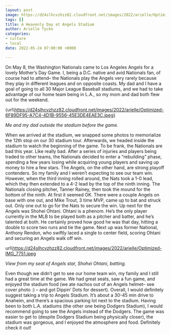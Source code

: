 ```yaml
---
layout: post
image: https://d24slhcvzhzz82.cloudfront.net/images/2022/arielle/Optimized-helmet.jpg
tags: []
title: A Heavenly Day at Angels Stadium
author: Arielle Tycko
categories:
- culture
- local
date: 2022-05-24 07:00:00 +0000

---
```

On May 8, the Washington Nationals came to Los Angeles Angels for a lovely Mother’s Day Game. I, being a D.C. native and avid Nationals fan, of course had to attend– the Nationals play the Angels very rarely because they play in different leagues and on opposite coasts. My dad and I have a goal of going to all 30 Major League Baseball stadiums, and we had to take advantage of our home team being in L.A., so my mom and dad both flew out for the weekend.

{url\\https://d24slhcvzhzz82.cloudfront.net/images/2022/arielle/Optimized-6F89DF95-A7C4-4D1B-9556-45E3DE4EAE3C.jpeg}

_Me and my dad outside the stadium before the game._

When we arrived at the stadium, we snapped some photos to memorialize the 12th stop on our 30 stadium tour. Afterwards, we headed inside the stadium to watch the beginning of the game. To be frank, the Nationals are bad this year. Like really bad. After a series of injuries and players being traded to other teams, the Nationals decided to enter a “rebuilding” phase, spending a few years losing while acquiring young players and saving up money to hire a few stars. The Angels, on the other hand, are strong playoff contenders. So my family and I weren’t expecting to see our team win. However, when the third inning rolled around, the Nats took a 1-0 lead, which they then extended to a 4-2 lead by the top of the ninth inning. The Nationals closing pitcher, Tanner Rainey, then took the mound for the bottom of the ninth. At first it seemed OK. There were a couple Angels on base with one out, and Mike Trout, 3 time MVP, came up to bat and struck out. Only one out to go for the Nats to secure the win. Up next for the Angels was Shohei Ohtani. Ohtani is a phenom. He’s the only player currently in the MLB to be played both as a pitcher and batter, and he’s talented at both. He certainly proved how good he was that day, hitting a double to score two runs and tie the game. Next up was former National, Anthony Rendon, who swiftly laced a single to center field, scoring Ohtani and securing an Angels walk off win.

url\\https://d24slhcvzhzz82.cloudfront.net/images/2022/arielle/Optimized-IMG_7751.jpeg

_View from my seat of Angels star, Shohei Ohtani, batting._

Even though we didn’t get to see our home team win, my family and I still had a great time at the game. We had great seats, saw a fun game, and enjoyed the stadium food (we ate nachos out of an Angels helmet– see cover photo :) – and got Dippin’ Dots for dessert). Overall, I would definitely suggest taking a trip to Angels Stadium. It’s about a 30-45 min drive to Anaheim, and there’s a spacious parking lot next to the stadium. Having been to both L.A. stadiums (the other one being Dodgers Stadium), I would recommend going to see the Angels instead of the Dodgers. The game was easier to get to (despite Dodgers Stadium being physically closer), the stadium was gorgeous, and I enjoyed the atmosphere and food. Definitely check it out!